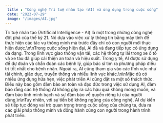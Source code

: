 ```yaml
---
 title : "Công nghệ Trí tuệ nhân tạo (AI) và ứng dụng trong cuộc sống"
 date: "2023-07-29"
 image: "/images/AI.jpg"
---
```

 Trí tuệ nhân tạo (Artificial Intelligence - AI) là một trong những công nghệ đột phá của thế kỷ 21. Nó dựa vào việc xử lý thông tin bằng máy tính để thực hiện các tác vụ thông minh mà trước đây chỉ có con người mới thực hiện được.\n\nTrong cuộc sống hiện đại, AI đã và đang tiếp tục có ứng dụng đa dạng. Trong lĩnh vực giao thông vận tải, các hệ thống tự lái trong xe ô tô và xe tàu đã giúp cải thiện an toàn và hiệu suất. Trong y tế, AI được sử dụng để dự đoán và chẩn đoán các bệnh lý, giúp bác sĩ tìm ra phương pháp điều trị tốt nhất cho bệnh nhân. Ngoài ra, AI cũng tham gia vào các lĩnh vực như tài chính, giáo dục, truyền thông và nhiều lĩnh vực khác.\n\nMặc dù có nhiều ứng dụng hứa hẹn, việc phát triển AI cũng đặt ra một số thách thức. Điều này bao gồm đảm bảo an toàn và đạo đức trong việc sử dụng AI, đảm bảo rằng các hệ thống AI không gây ra các hậu quả không mong muốn, và đảm bảo tính minh bạch và sự đảm bảo về quyền riêng tư của người dùng.\n\nTuy nhiên, với sự tiến bộ không ngừng của công nghệ, AI dự kiến sẽ tiếp tục đóng vai trò quan trọng trong cuộc sống của chúng ta, đưa ra các giải pháp thông minh và đồng hành cùng con người trong hành trình phát triển.